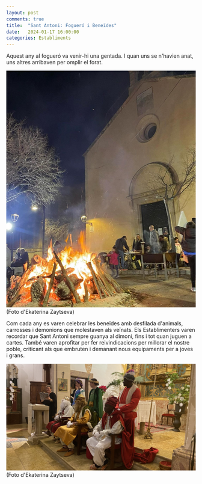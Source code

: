 ```yaml
---
layout: post
comments: true
title:  "Sant Antoni: Fogueró i Beneïdes"
date:   2024-01-17 16:00:00
categories: Establiments
---
```


Aquest any al fogueró va venir-hi una gentada. I quan uns se n'havien anat, uns altres arribaven per omplir el forat.

![Fogueró de Sant Antoni](/assets/images/2024-01-17_foguero.jpg)
(Foto d'Ekaterina Zaytseva)

Com cada any es varen celebrar les beneïdes amb desfilada d'animals, carrosses i demonions que molestaven als veïnats. Els Establimenters varen recordar que Sant Antoni sempre guanya al dimoni, fins i tot quan juguen a cartes. També varen aprofitar per fer reivindicacions per millorar el nostre poble, criticant als que embruten i demanant nous equipaments per a joves i grans.

![Beneïdes](/assets/20240106_reis_magics.jpeg)
(Foto d'Ekaterina Zaytseva)

